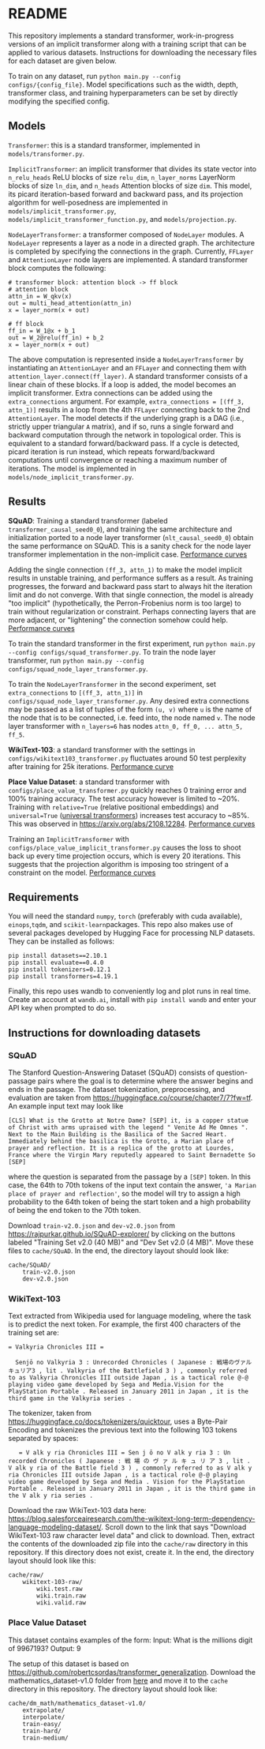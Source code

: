 
# README
This repository implements a standard transformer, work-in-progress versions of an implicit transformer along with a training script that can be applied to various datasets. Instructions for downloading the necessary files for each dataset are given below.

To train on any dataset, run `python main.py --config configs/{config_file}`. Model specifications such as the width, depth, transformer class, and training hyperparameters can be set by directly modifying the specified config.

## Models
`Transformer`: this is a standard transformer, implemented in `models/transformer.py`.

`ImplicitTransformer`: an implicit transformer that divides its state vector into `n_relu_heads` ReLU blocks of size `relu_dim`, `n_layer_norms` LayerNorm blocks of size `ln_dim`, and `n_heads` Attention blocks of size `dim`. This model, its picard iteration-based forward and backward pass, and its projection algorithm for well-posedness are implemented in `models/implicit_transformer.py`, `models/implicit_transformer_function.py`, and `models/projection.py`.

`NodeLayerTransformer`: a transformer composed of `NodeLayer` modules. A `NodeLayer` represents a layer as a node in a directed graph. The architecture is completed by specifying the connections in the graph. Currently, `FFLayer` and `AttentionLayer` node layers are implemented. A standard transformer block computes the following:
```
# transformer block: attention block -> ff block
# attention block
attn_in = W_qkv(x)
out = multi_head_attention(attn_in)
x = layer_norm(x + out)

# ff block
ff_in = W_1@x + b_1
out = W_2@relu(ff_in) + b_2
x = layer_norm(x + out)
```
The above computation is represented inside a `NodeLayerTransformer` by instantiating an `AttentionLayer` and an `FFLayer` and connecting them with `attention_layer.connect(ff_layer)`. A standard transformer consists of a linear chain of these blocks. If a loop is added, the model becomes an implicit transformer. Extra connections can be added using the `extra_connections` argument. For example, `extra_connections = [(ff_3, attn_1)]` results in a loop from the 4th `FFLayer` connecting back to the 2nd `AttentionLayer`.
The model detects if the underlying graph is a DAG (i.e., strictly upper triangular `A` matrix), and if so, runs a single forward and backward computation through the network in topological order. This is equivalent to a standard forward/backward pass. If a cycle is detected, picard iteration is run instead, which repeats forward/backward computations until convergence or reaching a maximum number of iterations. The model is implemented in `models/node_implicit_transformer.py`.


## Results
**SQuAD**: Training a standard transformer (labeled `transformer_causal_seed0_0`), and training the same architecture and initialization ported to a node layer transformer (`nlt_causal_seed0_0`) obtain the same performance on SQuAD. This is a sanity check for the node layer transformer implementation in the non-implicit case.
[Performance curves](https://api.wandb.ai/links/forestyang/dxux823e)

Adding the single connection `(ff_3, attn_1)` to make the model implicit results in unstable training, and performance suffers as a result. As training progresses, the forward and backward pass start to always hit the iteration limit and do not converge. With that single connection, the model is already "too implicit" (hypothetically, the Perron-Frobenius norm is too large) to train without regularization or constraint. Perhaps connecting layers that are more adjacent, or "lightening" the connection somehow could help.
[Performance curves](https://api.wandb.ai/links/forestyang/pr1279v2)

To train the standard transformer in the first experiment, run `python main.py --config configs/squad_transformer.py`. To train the node layer transformer, run `python main.py --config configs/squad_node_layer_transformer.py`.

To train the `NodeLayerTransformer` in the second experiment, set `extra_connections` to `[(ff_3, attn_1)]` in `configs/squad_node_layer_transformer.py`. Any desired extra connections may be passed as a list of tuples of the form `(u, v)` where `u` is the name of the node that is to be connected, i.e. feed into, the node named `v`. The node layer transformer with `n_layers=6` has nodes `attn_0, ff_0, ... attn_5, ff_5`.

**WikiText-103**: a standard transformer with the settings in `configs/wikitext103_transformer.py` fluctuates around 50 test perplexity after training for 25k iterations.
[Performance curve](https://api.wandb.ai/links/forestyang/a78hzo4i)

**Place Value Dataset**: a standard transformer with `configs/place_value_transformer.py` quickly reaches 0 training error and 100% training accuracy. The test accuracy however is limited to ~20%. Training with `relative=True` (relative positional embeddings) and `universal=True` ([universal transformers](https://arxiv.org/abs/1807.03819)) increases test accuracy to ~85%. This was observed in https://arxiv.org/abs/2108.12284. 
[Performance curves](https://api.wandb.ai/links/forestyang/jlme0ixh)

Training an `ImplicitTransformer` with `configs/place_value_implicit_transformer.py` causes the loss to shoot back up every time projection occurs, which is every 20 iterations. This suggests that the projection algorithm is imposing too stringent of a constraint on the model.
[Performance curves](https://api.wandb.ai/links/forestyang/zxn41eq6)

## Requirements
You will need the standard `numpy`, `torch` (preferably with cuda available), `einops`,`tqdm`, and `scikit-learn`packages.
This repo also makes use of several packages developed by Hugging Face for processing NLP datasets. They can be installed as follows:
```
pip install datasets==2.10.1
pip install evaluate==0.4.0
pip install tokenizers=0.12.1
pip install transformers=4.19.1
```
Finally, this repo uses wandb to conveniently log and plot runs in real time. Create an account at `wandb.ai`, install with `pip install wandb` and enter your API key when prompted to do so.

## Instructions for downloading datasets
### SQuAD
The Stanford Question-Answering Dataset (SQuAD) consists of question-passage pairs where the goal is to determine where the answer begins and ends in the passage. The dataset tokenization, preprocessing, and evaluation are taken from https://huggingface.co/course/chapter7/7?fw=tf. 
An example input text may look like
```
[CLS] What is the Grotto at Notre Dame? [SEP] it, is a copper statue of Christ with arms upraised with the legend " Venite Ad Me Omnes ". Next to the Main Building is the Basilica of the Sacred Heart. Immediately behind the basilica is the Grotto, a Marian place of prayer and reflection. It is a replica of the grotto at Lourdes, France where the Virgin Mary reputedly appeared to Saint Bernadette So [SEP]
```
where the question is separated from the passage by a `[SEP]` token. In this case, the 64th to 70th tokens of the input text contain the answer, `'a Marian place of prayer and reflection'`, so the model will try to assign a high probability to the 64th token of being the start token and a high probability of being the end token to the 70th token.

Download `train-v2.0.json` and `dev-v2.0.json` from https://rajpurkar.github.io/SQuAD-explorer/ by clicking on the buttons labeled "Training Set v2.0 (40 MB)" and "Dev Set v2.0 (4 MB)". Move these files to `cache/SQuAD`. In the end, the directory layout should look like:
```
cache/SQuAD/
    train-v2.0.json
    dev-v2.0.json
```
### WikiText-103
Text extracted from Wikipedia used for language modeling, where the task is to predict the next token. For example, the first 400 characters of the training set are:
```
= Valkyria Chronicles III = 

  Senjō no Valkyria 3 : Unrecorded Chronicles ( Japanese : 戦場のヴァルキュリア3 , lit . Valkyria of the Battlefield 3 ) , commonly referred to as Valkyria Chronicles III outside Japan , is a tactical role @-@ playing video game developed by Sega and Media.Vision for the PlayStation Portable . Released in January 2011 in Japan , it is the third game in the Valkyria series .
```
   The tokenizer, taken from https://huggingface.co/docs/tokenizers/quicktour, uses a Byte-Pair Encoding and tokenizes the previous text into the following 103 tokens separated by spaces:
```
   = V alk y ria Chronicles III = Sen j ō no V alk y ria 3 : Un recorded Chronicles ( Japanese : 戦 場 の ヴ ァ ル キ ュ リ ア 3 , lit . V alk y ria of the Battle field 3 ) , commonly referred to as V alk y ria Chronicles III outside Japan , is a tactical role @-@ playing video game developed by Sega and Media . Vision for the PlayStation Portable . Released in January 2011 in Japan , it is the third game in the V alk y ria series .
```
   Download the raw WikiText-103 data here: https://blog.salesforceairesearch.com/the-wikitext-long-term-dependency-language-modeling-dataset/. Scroll down to the link that says "Download WikiText-103 raw character level data" and click to download.
   Then, extract the contents of the downloaded zip file into the `cache/raw` directory in this repository. If this directory does not exist, create it. In the end, the directory layout should look like this:
```
cache/raw/
    wikitext-103-raw/
        wiki.test.raw
        wiki.train.raw
        wiki.valid.raw
```

### Place Value Dataset
This dataset contains examples of the form:
Input: What is the millions digit of 9967193?
Output: 9

The setup of this dataset is based on https://github.com/robertcsordas/transformer_generalization.
Download the mathematics_dataset-v1.0 folder from [here](https://drive.google.com/drive/folders/1PDcNYAkqEbQP-k5do1YohczgHtQGl8mM?usp=share_link) and move it to the `cache` directory in this repository. The directory layout should look like:
```
cache/dm_math/mathematics_dataset-v1.0/
    extrapolate/
    interpolate/
    train-easy/
    train-hard/
    train-medium/
```
